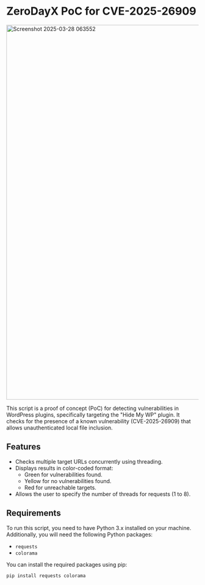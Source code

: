# ZeroDayX PoC for CVE-2025-26909

<img width="983" alt="Screenshot 2025-03-28 063552" src="https://github.com/user-attachments/assets/979fb5e5-7e74-48de-a883-fc96856b0fe9" />


This script is a proof of concept (PoC) for detecting vulnerabilities in WordPress plugins, specifically targeting the "Hide My WP" plugin. It checks for the presence of a known vulnerability (CVE-2025-26909) that allows unauthenticated local file inclusion.

## Features

- Checks multiple target URLs concurrently using threading.
- Displays results in color-coded format:
  - Green for vulnerabilities found.
  - Yellow for no vulnerabilities found.
  - Red for unreachable targets.
- Allows the user to specify the number of threads for requests (1 to 8).

## Requirements

To run this script, you need to have Python 3.x installed on your machine. Additionally, you will need the following Python packages:

- `requests`
- `colorama`

You can install the required packages using pip:

```bash
pip install requests colorama
